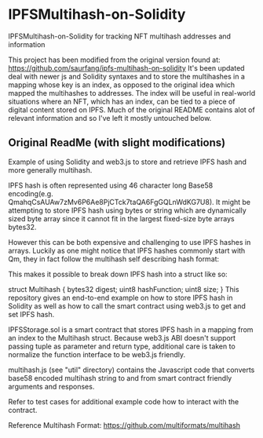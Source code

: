 # IPFSMultihash-on-Solidity
 IPFSMultihash-on-Solidity for tracking NFT multihash addresses and information
 
This project has been modified from the original version found at: https://github.com/saurfang/ipfs-multihash-on-solidity
It's been updated deal with newer js and Solidity syntaxes and to store the multihashes in a mapping whose key is an index, as opposed to the original idea which mapped the multihashes to addresses. The index will be useful in real-world situations where an NFT, which has an index, can be tied to a piece of digital content stored on IPFS. Much of the original README contains alot of relevant information and so I've left it mostly untouched below.

## Original ReadMe (with slight modifications)
Example of using Solidity and web3.js to store and retrieve IPFS hash and more generally multihash.

IPFS hash is often represented using 46 character long Base58 encoding(e.g. QmahqCsAUAw7zMv6P6Ae8PjCTck7taQA6FgGQLnWdKG7U8). It might be attempting to store IPFS hash using bytes or string which are dynamically sized byte array since it cannot fit in the largest fixed-size byte arrays bytes32.

However this can be both expensive and challenging to use IPFS hashes in arrays. Luckily as one might notice that IPFS hashes commonly start with Qm, they in fact follow the multihash self describing hash format:

 <varint hash function code><varint digest size in bytes><hash function output>
This makes it possible to break down IPFS hash into a struct like so:

  struct Multihash {
    bytes32 digest;
    uint8 hashFunction;
    uint8 size;
  }
This repository gives an end-to-end example on how to store IPFS hash in Solidity as well as how to call the smart contract using web3.js to get and set IPFS hash.

IPFSStorage.sol is a smart contract that stores IPFS hash in a mapping from an index to the Multihash struct. Because web3.js ABI doesn't support passing tuple as parameter and return type, additional care is taken to normalize the function interface to be web3.js friendly.

multihash.js (see "util" directory) contains the Javascript code that converts base58 encoded multihash string to and from smart contract friendly arguments and responses.

Refer to test cases for additional example code how to interact with the contract.

Reference
Multihash Format: https://github.com/multiformats/multihash
